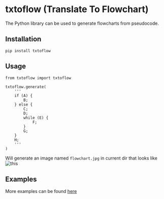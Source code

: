 # txtoflow (Translate To Flowchart)

The Python library can be used to generate flowcharts from pseudocode.

## Installation

  `pip install txtoflow`

## Usage

```python3
from txtoflow import txtoflow

txtoflow.generate(
    '''
    if (A) {
        B;
    } else {
        C;
        D;
        while (E) {
            F;
        }
        G;
    }
    H;
    '''
)
```

Will generate an image named `flowchart.jpg` in current dir that looks like
![this](https://github.com/KrishKasula/txtoflow/tree/master/examples/flowchart.jpg "Simple FlowChart")

## Examples

More examples can be found [here](https://github.com/KrishKasula/txtoflow/tree/master/examples)
